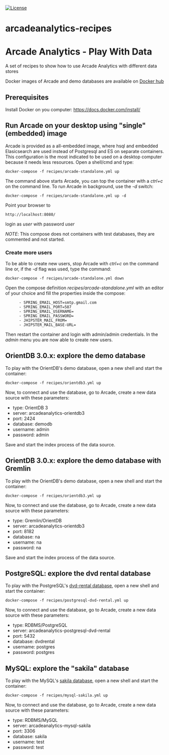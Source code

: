 [![License](https://img.shields.io/badge/License-Apache%202.0-blue.svg)](https://opensource.org/licenses/Apache-2.0)

# arcadeanalytics-recipes
# Arcade Analytics - Play With Data

A set of recipes to show how to use Arcade Analytics with different data stores

Docker images of Arcade and demo databases are available on [Docker hub](https://cloud.docker.com/u/arcadeanalytics/)

## Prerequisites

Install Docker on you computer: https://docs.docker.com/install/


## Run Arcade on your desktop using "single" (embedded) image

Arcade is provided as a all-embedded image, where hsql and embedded Elasicsearch are used instead of Postgresql and ES on separate containers.
This configuration is the most indicated to be used on a desktop computer because it needs less resources.
Open a shell/cmd and type:

    docker-compose -f recipes/arcade-standalone.yml up

The command above starts Arcade, you can top the container with a *ctrl+c* on the command line. To run Arcade in background, use the _-d_ switch:

    docker-compose -f recipes/arcade-standalone.yml up -d 
     
Point your browser to
    
    http://localhost:8080/
    
login as _user_ with password _user_

*NOTE*: This compose does not containers with test databases, they are commented and not started. 

### Create more users

To be able to create new users, stop Arcade with _ctrl+c_ on the command line or, if the _-d_ flag was used, type the command:

    docker-compose -f recipes/arcade-standalone.yml down 

Open the compose definition *recipes/arcade-standalone.yml* with an editor of your choice and fill the properties inside the compose:

          - SPRING_EMAIL_HOST=smtp.gmail.com 
          - SPRING_EMAIL_PORT=587
          - SPRING_EMAIL_USERNAME=
          - SPRING_EMAIL_PASSWORD=
          - JHIPSTER_MAIL_FROM=
          - JHIPSTER_MAIL_BASE-URL=

Then restart the container and login with admin/admin credentials. 
In the _admin_ menu you are now able to create new users.

## OrientDB 3.0.x: explore the demo database

To play with the OrientDB's demo database, open a new shell and start the container:

    docker-compose -f recipes/orientdb3.yml up

Now, to connect and use the database, go to Arcade, create a new data source with these parameters:

* type: OrientDB 3
* server: arcadeanalytics-orientdb3
* port: 2424
* database: demodb
* username: admin
* password: admin

Save and start the index process of the data source.
 

## OrientDB 3.0.x: explore the demo database with Gremlin

To play with the OrientDB's demo database, open a new shell and start the container:

    docker-compose -f recipes/orientdb3.yml up

Now, to connect and use the database, go to Arcade, create a new data source with these parameters:

* type: Gremlin/OrientDB
* server: arcadeanalytics-orientdb3
* port: 8182
* database: na
* username: na
* password: na

Save and start the index process of the data source.

## PostgreSQL: explore the dvd rental database

To play with the PostgreSQL's [dvd-rental database](http://www.postgresqltutorial.com/postgresql-sample-database/), open a new shell and start the container:

    docker-compose -f recipes/postgresql-dvd-rental.yml up

Now, to connect and use the database, go to Arcade, create a new data source with these parameters:

* type: RDBMS/PostgreSQL
* server: arcadeanalytics-postgresql-dvd-rental
* port: 5432
* database: dvdrental
* username: postgres
* password: postgres

## MySQL: explore the "sakila" database

To play with the MySQL's [sakila database](https://dev.mysql.com/doc/sakila/en/), open a new shell and start the container:

    docker-compose -f recipes/mysql-sakila.yml up

Now, to connect and use the database, go to Arcade, create a new data source with these parameters:

* type: RDBMS/MySQL
* server: arcadeanalytics-mysql-sakila
* port: 3306
* database: sakila
* username: test
* password: test





